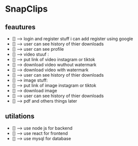 # SnapClips
## feautures
- [] --> login and register stuff i can add register using google
- [] --> user can see history of thier downloads
- [] --> user can see profile
- [] --> video stuuf :
- [] --> put link of video instagram or tiktok 
- [] --> download video wuthout watermark 
- [] --> download video with watermark
- [] --> user can see history of thier downloads
- [] --> image stuff:
- [] --> put link of image instagram or tiktok
- [] --> download image
- [] --> user can see history of thier downloads
- [] --> pdf and others things later 

## utilations
- [] --> use node js for backend
- [] --> use react for frontend
- [] --> use mysql for database